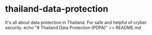 # thailand-data-protection
It's all about data protection in Thailand. For safe and helpful of cryber security.
echo "# Thailand Data Protection (PDPA)" >> README.md

